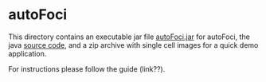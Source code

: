 # autoFoci

This directory contains an executable jar file [autoFoci.jar](autoFoci.jar?raw=true) for autoFoci, the java [source code](src), and a zip archive with single cell images for a quick demo application.

For instructions please follow the guide (link??). 
